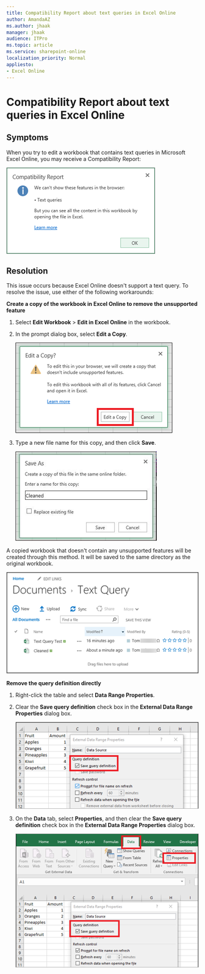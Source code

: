 ```yaml
---
title: Compatibility Report about text queries in Excel Online
author: AmandaAZ
ms.author: jhaak
manager: jhaak
audience: ITPro
ms.topic: article
ms.service: sharepoint-online
localization_priority: Normal
appliesto:
- Excel Online
---
```


# Compatibility Report about text queries in Excel Online

## Symptoms

When you try to edit a workbook that contains text queries in Microsoft Excel Online, you may receive a Compatibility Report:

![the compatibility report dialog box](./media/compatibility-report-about-text-queries-in-excel-online/text-query-error.png)

## Resolution

This issue occurs because Excel Online doesn't support a text query. To resolve the issue, use either of the following workarounds:

**Create a copy of the workbook in Excel Online to remove the unsupported feature**

1. Select **Edit Workbook** > **Edit in Excel Online** in the workbook.
1. In the prompt dialog box, select **Edit a Copy**.

   ![the edit a copy dialog box](./media/compatibility-report-about-text-queries-in-excel-online/edit-a-copy.PNG)

1. Type a new file name for this copy, and then click **Save**.

   ![the create a copy dialog box](./media/compatibility-report-about-text-queries-in-excel-online/create-a-copy.jpg)

A copied workbook that doesn't contain any unsupported features will be created through this method. It will be saved to the same directory as the original workbook.

![the new copy workbook dialog box](./media/compatibility-report-about-text-queries-in-excel-online/copy.PNG)

**Remove the query definition directly**

1. Right-click the table and select **Data Range Properties**.
1. Clear the **Save query definition** check box in the **External Data Range Properties** dialog box.

   ![the clear option dialog box](./media/compatibility-report-about-text-queries-in-excel-online/clear-option.PNG)

1. On the **Data** tab, select **Properties**, and then clear the **Save query definition** check box in the **External Data Range Properties** dialog box.

   ![the clear option two dialog box](./media/compatibility-report-about-text-queries-in-excel-online/clear-option-two.PNG)